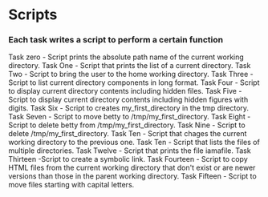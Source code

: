 # Scripts
### Each task writes a script to perform a certain function
Task zero - Script prints the absolute path name of the current working directory.
Task One - Script that prints the list of a current directory.
Task Two - Script to bring the user to the home working directory.
Task Three - Script to list current directory components in long format.
Task Four - Script to display current directory contents including hidden files.
Task Five - Script to display current directory contents including hidden figures with digits.
Task Six - Script to creates my_first_directory in the tmp directory.
Task Seven - Script to move betty to /tmp/my_first_directory.
Task Eight - Script to delete betty from /tmp/my_first_directory.
Task Nine - Script to delete /tmp/my_first_directory.
Task Ten - Script that chages the current working directory to the previous one.
Task Ten - Script that lists the files of multiple directories.
Task Twelve - Script that prints the file iamafile.
Task Thirteen -Script to create a symbolic link.
Task Fourteen - Script to copy HTML files from the current working directory that don't exist or are newer versions than those in the parent working directory.
Task Fifteen - Script to move files starting with capital letters.
